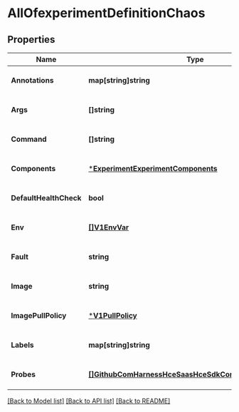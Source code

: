 # AllOfexperimentDefinitionChaos

## Properties
Name | Type | Description | Notes
------------ | ------------- | ------------- | -------------
**Annotations** | **map[string]string** |  | [optional] [default to null]
**Args** | **[]string** |  | [optional] [default to null]
**Command** | **[]string** |  | [optional] [default to null]
**Components** | [***ExperimentExperimentComponents**](experiment.ExperimentComponents.md) |  | [optional] [default to null]
**DefaultHealthCheck** | **bool** |  | [optional] [default to null]
**Env** | [**[]V1EnvVar**](v1.EnvVar.md) |  | [optional] [default to null]
**Fault** | **string** |  | [optional] [default to null]
**Image** | **string** |  | [optional] [default to null]
**ImagePullPolicy** | [***V1PullPolicy**](v1.PullPolicy.md) |  | [optional] [default to null]
**Labels** | **map[string]string** |  | [optional] [default to null]
**Probes** | [**[]GithubComHarnessHceSaasHceSdkCommonProbeV1Probe**](github_com_harness_hce-saas_hce-sdk_common_probe_v1.Probe.md) |  | [optional] [default to null]

[[Back to Model list]](../README.md#documentation-for-models) [[Back to API list]](../README.md#documentation-for-api-endpoints) [[Back to README]](../README.md)


